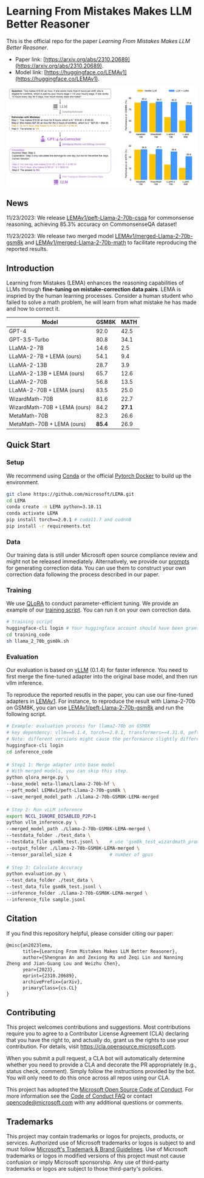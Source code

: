 # Learning From Mistakes Makes LLM Better Reasoner

This is the official repo for the paper *Learning From Mistakes Makes LLM Better Reasoner*.

 - Paper link: [https://arxiv.org/abs/2310.20689](https://arxiv.org/abs/2310.20689).
 - Model link: [https://huggingface.co/LEMAv1](https://huggingface.co/LEMAv1).

<p align="center">
    <img src="./pictures/overall.png" width="800">
    <br>
</p>


## News

11/23/2023: We release [LEMAv1/peft-Llama-2-70b-csqa](https://huggingface.co/LEMAv1/peft-Llama-2-70b-csqa) for commonsense reasoning, achieving 85.3% accuracy on CommonsenseQA dataset!

11/23/2023: We release two merged model [LEMAv1/merged-Llama-2-70b-gsm8k](https://huggingface.co/LEMAv1/merged-Llama-2-70b-gsm8k) and [LEMAv1/merged-Llama-2-70b-math](https://huggingface.co/LEMAv1/merged-Llama-2-70b-math) to facilitate reproducing the reported results.


## Introduction

Learning from Mistakes (LEMA) enhances the reasoning capabilities of LLMs through **fine-tuning on mistake-correction data pairs**.
LEMA is inspried by the human learning processes.
Consider a human student who failed to solve a math problem, he will learn from what mistake he has made and how to correct it.

| Model | GSM8K | MATH |
|---|-------|---|
| GPT-4 | 92.0  | 42.5 |
| GPT-3.5-Turbo | 80.8  | 34.1 |
| LLaMA-2-7B | 14.6  | 2.5 |
| LLaMA-2-7B + LEMA (ours) | 54.1  | 9.4 |
| LLaMA-2-13B | 28.7  | 3.9 |
| LLaMA-2-13B + LEMA (ours) | 65.7  | 12.6 |
| LLaMA-2-70B | 56.8  | 13.5 |
| LLaMA-2-70B + LEMA (ours) | 83.5  | 25.0 |
| WizardMath-70B | 81.6  | 22.7 |
| WizardMath-70B + LEMA (ours) | 84.2  | **27.1** |
| MetaMath-70B | 82.3  | 26.6 |
| MetaMath-70B + LEMA (ours) | **85.4** | 26.9 |


## Quick Start

### Setup

We recommend using [Conda](https://docs.conda.io/projects/miniconda) or the official [Pytorch Docker](https://hub.docker.com/layers/pytorch/pytorch/2.0.1-cuda11.7-cudnn8-devel/images/sha256-4f66166dd757752a6a6a9284686b4078e92337cd9d12d2e14d2d46274dfa9048?context=explore) to build up the environment.

```sh
git clone https://github.com/microsoft/LEMA.git
cd LEMA
conda create -n LEMA python=3.10.11
conda activate LEMA
pip install torch==2.0.1 # cuda11.7 and cudnn8
pip install -r requirements.txt
```

### Data

Our training data is still under Microsoft open source compliance review and might not be released immediately.
Alternatively, we provide our [prompts](./prompts) for generating correction data.
You can use them to construct your own correction data following the process described in our paper.


### Training

We use [QLoRA](https://github.com/artidoro/qlora) to conduct parameter-efficient tuning.
We provide an example of our [training script](./training_code/llama_2_70b_gsm8k.sh).
You can run it on your own correction data.

```sh
# training script
huggingface-cli login # Your huggingface account should have been granted access to llama2 models.
cd training_code
sh llama_2_70b_gsm8k.sh
```


### Evaluation

Our evaluation is based on [vLLM](https://github.com/vllm-project/vllm) (0.1.4) for faster inference.
You need to first merge the fine-tuned adapter into the original base model, and then run vllm inference.

To reproduce the reported resutls in the paper, you can use our fine-tuned adapters in [LEMAv1](https://huggingface.co/LEMAv1).
For instance, to reproduce the result with Llama-2-70b on GSM8K, you can use [LEMAv1/peft-Llama-2-70b-gsm8k](https://huggingface.co/LEMAv1/peft-Llama-2-70b-gsm8k) and run the following script.

```sh
# Example: evaluation process for llama2-70b on GSM8K
# key dependency: vllm==0.1.4, torch==2.0.1, transformers==4.31.0, peft==0.4.0
# Note: different versions might cause the performance slightly different from our reported results.
huggingface-cli login
cd inference_code

# Step1 1: Merge adapter into base model
# With merged models, you can skip this step.
python qlora_merge.py \
--base_model meta-llama/Llama-2-70b-hf \
--peft_model LEMAv1/peft-Llama-2-70b-gsm8k \
--save_merged_model_path ./Llama-2-70b-GSM8K-LEMA-merged

# Step 2: Run vLLM inference
export NCCL_IGNORE_DISABLED_P2P=1
python vllm_inference.py \
--merged_model_path ./Llama-2-70b-GSM8K-LEMA-merged \
--testdata_folder ./test_data \
--testdata_file gsm8k_test.jsonl \    # use 'gsm8k_test_wizardmath_prompt.jsonl' only for wizardmath models
--output_folder ./Llama-2-70b-GSM8K-LEMA-merged \
--tensor_parallel_size 4              # number of gpus

# Step 3: Calculate Accuracy
python evaluation.py \
--test_data_folder ./test_data \
--test_data_file gsm8k_test.jsonl \
--inference_folder ./Llama-2-70b-GSM8K-LEMA-merged \
--inference_file sample.jsonl
```


## Citation

If you find this repository helpful, please consider citing our paper:

```
@misc{an2023lema,
      title={Learning From Mistakes Makes LLM Better Reasoner}, 
      author={Shengnan An and Zexiong Ma and Zeqi Lin and Nanning Zheng and Jian-Guang Lou and Weizhu Chen},
      year={2023},
      eprint={2310.20689},
      archivePrefix={arXiv},
      primaryClass={cs.CL}
}
```

## Contributing

This project welcomes contributions and suggestions.  Most contributions require you to agree to a
Contributor License Agreement (CLA) declaring that you have the right to, and actually do, grant us
the rights to use your contribution. For details, visit https://cla.opensource.microsoft.com.

When you submit a pull request, a CLA bot will automatically determine whether you need to provide
a CLA and decorate the PR appropriately (e.g., status check, comment). Simply follow the instructions
provided by the bot. You will only need to do this once across all repos using our CLA.

This project has adopted the [Microsoft Open Source Code of Conduct](https://opensource.microsoft.com/codeofconduct/).
For more information see the [Code of Conduct FAQ](https://opensource.microsoft.com/codeofconduct/faq/) or
contact [opencode@microsoft.com](mailto:opencode@microsoft.com) with any additional questions or comments.

## Trademarks

This project may contain trademarks or logos for projects, products, or services. Authorized use of Microsoft 
trademarks or logos is subject to and must follow 
[Microsoft's Trademark & Brand Guidelines](https://www.microsoft.com/en-us/legal/intellectualproperty/trademarks/usage/general).
Use of Microsoft trademarks or logos in modified versions of this project must not cause confusion or imply Microsoft sponsorship.
Any use of third-party trademarks or logos are subject to those third-party's policies.
